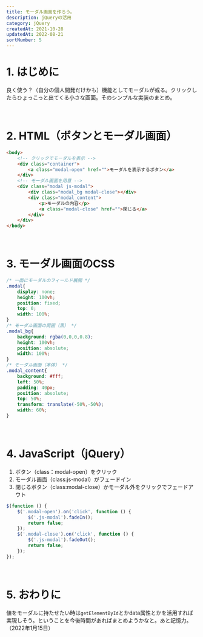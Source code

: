 ```yaml
---
title: モーダル画面を作ろう。
description: jQueryの活用
category: jQuery
createdAt: 2021-10-28
updatedAt: 2022-08-21
sortNumber: 5
---
```

# 1. はじめに
良く使う？（自分の個人開発だけかも）機能としてモーダルが或る。クリックしたらひょっこっと出てくる小さな画面。そのシンプルな実装のまとめ。

<br>

# 2.  HTML（ボタンとモーダル画面）
```HTML
<body>
    <!-- クリックでモーダルを表示 -->
    <div class="container">
        <a class="modal-open" href="">モーダルを表示するボタン</a>
    </div>
    <!-- モーダル画面を用意 -->
    <div class="modal js-modal">
        <div class="modal_bg modal-close"></div>
        <div class="modal_content">
            <p>モーダルの内容</p>
            <a class="modal-close" href="">閉じる</a>
        </div>
    </div>
</body>
```
<br>

# 3. モーダル画面のCSS
```CSS
/* 一面にモーダルのフィールド展開 */
.modal{
    display: none;
    height: 100vh;
    position: fixed;
    top: 0;
    width: 100%;
}
/* モーダル画面の周囲（黒） */
.modal_bg{
    background: rgba(0,0,0,0.8);
    height: 100vh;
    position: absolute;
    width: 100%;
}
/* モーダル画面（本体） */
.modal_content{
    background: #fff;
    left: 50%;
    padding: 40px;
    position: absolute;
    top: 50%;
    transform: translate(-50%,-50%);
    width: 60%;
}
```
<br>

# 4. JavaScript（jQuery）
1. ボタン（class：modal-open）をクリック
2. モーダル画面（class:js-modal）がフェードイン
3. 閉じるボタン（class:modal-close）かモーダル外をクリックでフェードアウト

```JavaScript
$(function () {
    $('.modal-open').on('click', function () {
        $('.js-modal').fadeIn();
        return false;
    });
    $('.modal-close').on('click', function () {
        $('.js-modal').fadeOut();
        return false;
    });
});
```

<br>

# 5. おわりに
値をモーダルに持たせたい時は`getElementById`とかdata属性とかを活用すれば実現しそう。ということを今後時間があればまとめようかなと。あと記憶力。（2022年1月15日）

<br>
